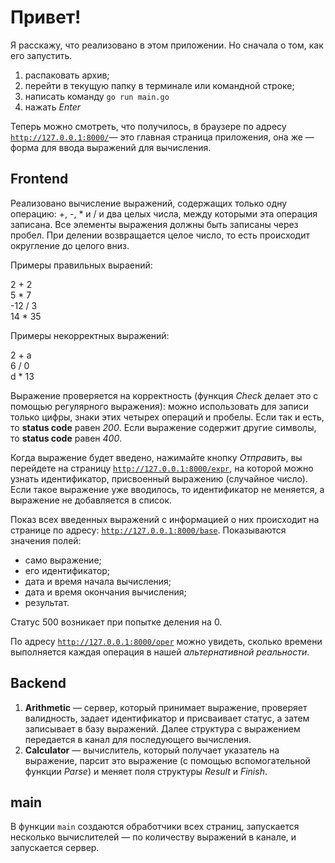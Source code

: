 <h1>Привет!</h1> Я расскажу, что реализовано в этом приложении.
Но сначала о том, как его запустить.<br>
<ol>
<li>распаковать архив;</li>
<li>перейти в текущую папку в терминале или командной строке;</li>
<li>написать команду <code>go run main.go</code></li>
<li>нажать <var>Enter</var></li>
</ol>

Теперь можно смотреть, что получилось, в браузере по адресу <code>http://127.0.0.1:8000/</code>&mdash; это главная страница приложения, она же &mdash; форма для ввода выражений для вычисления.

<h2>Frontend</h2>
Реализовано вычисление выражений, содержащих только одну операцию: +, -, * и / и два целых числа, между которыми эта операция записана. Все элементы выражения должны быть записаны через пробел. При делении возвращается целое число, то есть происходит округление до целого вниз.

Примеры правильных выраений:

2 + 2  
5 * 7  
-12 / 3  
14 * 35  

Примеры некорректных выражений:

2 + a  
6 / 0  
d * 13  

Выражение проверяется на корректность (функция <i>Check</i> делает это с помощью регулярного выражения): можно использовать для записи только цифры, знаки этих четырех операций и пробелы. Если так и есть, то <strong>status code</strong> равен <em>200</em>. Если выражение содержит другие символы, то <strong>status code</strong> равен <em>400</em>.

Когда выражение будет введено, нажимайте кнопку <i>Отправить</i>, вы перейдете на страницу <code>http://127.0.0.1:8000/expr</code>, на которой можно узнать идентификатор, присвоенный выражению (случайное число). Если такое выражение уже вводилось, то идентификатор не меняется, а выражение не добавляется в список. 

Показ всех введенных выражений с информацией о них происходит на странице по адресу: <code>http://127.0.0.1:8000/base</code>. Показываются значения полей:

<ul>
<li>само выражение;</li>
<li>его идентификатор;</li>
<li>дата и время начала вычисления;</li>
<li>дата и время окончания вычисления;</li>
<li>результат.</li>
</ul>
Статус 500 возникает при попытке деления на 0.

По адресу <code>http://127.0.0.1:8000/oper</code> можно увидеть, сколько времени выполняется каждая операция в нашей <i>альтернативной реальности</i>.

<h2>Backend</h2>
<ol>
<li><b>Arithmetic</b> &mdash; сервер, который принимает выражение, проверяет валидность, задает идентификатор и присваивает статус, а затем записывает в базу выражений. Далее структура с выражением передается в канал для последующего вычисления.</li>
<li><b>Calculator</b> &mdash; вычислитель, который получает указатель на выражение, парсит это выражение (с помощью вспомогательной функции <i>Parse</i>) и меняет поля структуры <i>Result</i> и <i>Finish</i>.</li>
</ol>

<h2>main</h2>
В функции <code>main</code> создаются обработчики всех страниц, запускается несколько вычислителей &mdash; по количеству выражений в канале, и запускается сервер.
